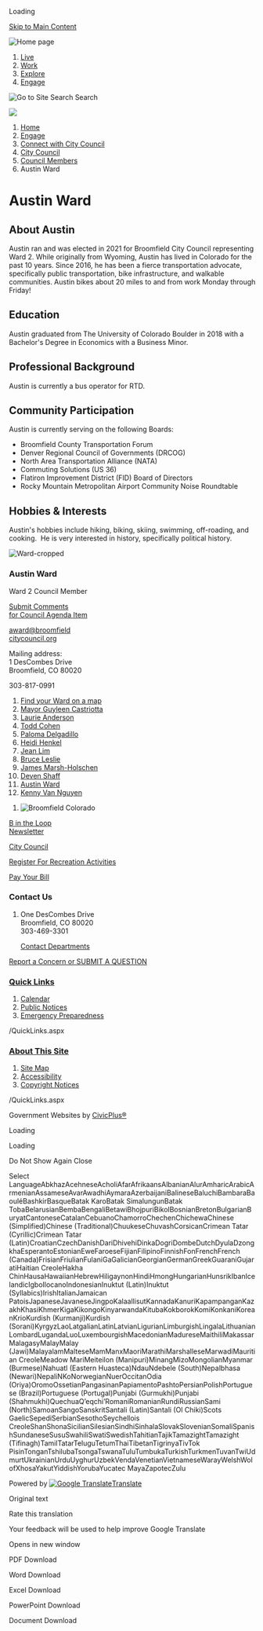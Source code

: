 Loading

[Skip to Main Content](https://www.broomfield.org/3610/Austin-Ward/)

![Home page](https://www.broomfield.org/ImageRepository/Document?documentID=40603)

1. [Live](https://www.broomfield.org/3809/Live)
2. [Work](https://www.broomfield.org/3810/Work)
3. [Explore](https://www.broomfield.org/3811/Explore)
4. [Engage](https://www.broomfield.org/3812/Engage)

![Go to Site Search](https://www.broomfield.org/ImageRepository/Document?documentID=40607) Search

![](https://www.broomfield.org/ImageRepository/Document?documentID=40604)

1. [Home](https://www.broomfield.org)
2. [Engage](https://www.broomfield.org/3812/Engage)
3. [Connect with City Council](https://www.broomfield.org/3851/Connect-with-City-Council)
4. [City Council](https://www.broomfield.org/128/City-Council)
5. [Council Members](https://www.broomfield.org/954/Council-Members)
6. Austin Ward

# Austin Ward

## About Austin

Austin ran and was elected in 2021 for Broomfield City Council representing Ward 2. While originally from Wyoming, Austin has lived in Colorado for the past 10 years. Since 2016, he has been a fierce transportation advocate, specifically public transportation, bike infrastructure, and walkable communities. Austin bikes about 20 miles to and from work Monday through Friday! 

## Education

Austin graduated from The University of Colorado Boulder in 2018 with a Bachelor's Degree in Economics with a Business Minor. 

## Professional Background

Austin is currently a bus operator for RTD.

## Community Participation

Austin is currently serving on the following Boards:

- Broomfield County Transportation Forum
- Denver Regional Council of Governments (DRCOG)
- North Area Transportation Alliance (NATA)
- Commuting Solutions (US 36)
- Flatiron Improvement District (FID) Board of Directors
- Rocky Mountain Metropolitan Airport Community Noise Roundtable

## Hobbies &amp; Interests

Austin's hobbies include hiking, biking, skiing, swimming, off-roading, and cooking.  He is very interested in history, specifically political history.

![Ward-cropped](https://www.broomfield.org/ImageRepository/Document?documentId=40809)

### Austin Ward

Ward 2 Council Member

[Submit Comments  
for Council Agenda Item](https://www.broomfield.org/FormCenter/City-Council-27/Submit-Comments-to-City-Council-for-Agen-119)

[award@broomfield  
citycouncil.org](mailto:award@broomfieldcitycouncil.org "Email")

Mailing address:  
1 DesCombes Drive   
Broomfield, CO 80020

303-817-0991

01. [Find your Ward on a map](https://www.broomfield.org/DocumentCenter/View/2854)
02. [Mayor Guyleen Castriotta](https://www.broomfield.org/2694/Mayor-Guyleen-Castriotta)
03. [Laurie Anderson](https://www.broomfield.org/3038/Laurie-Anderson)
04. [Todd Cohen](https://www.broomfield.org/3497/Todd-Cohen)
05. [Paloma Delgadillo](https://www.broomfield.org/3984/Paloma-Delgadillo)
06. [Heidi Henkel](https://www.broomfield.org/3039/Heidi-Henkel)
07. [Jean Lim](https://www.broomfield.org/3037/Jean-Lim)
08. [Bruce Leslie](https://www.broomfield.org/3609/Bruce-Leslie)
09. [James Marsh-Holschen](https://www.broomfield.org/3611/James-Marsh-Holschen)
10. [Deven Shaff](https://www.broomfield.org/2692/Deven-Shaff)
11. [Austin Ward](https://www.broomfield.org/3610/Austin-Ward)
12. [Kenny Van Nguyen](https://www.broomfield.org/4084/Kenny-Van-Nguyen)

<!--THE END-->

1. ![Broomfield Colorado](https://www.broomfield.org/ImageRepository/Document?documentId=40609)

[B in the Loop  
Newsletter](https://www.broomfield.org/bintheloop)

[City Council](https://www.broomfield.org/128/City-Council)

[Register For Recreation Activities](https://web2.myvscloud.com/wbwsc/cobroomfieldwt.wsc/splash.html)

[Pay Your Bill](https://www.broomfield.org/2348/Pay-Your-Bill)

### Contact Us

1. One DesCombes Drive  
   Broomfield, CO 80020  
   303-469-3301
   
   [Contact Departments](https://www.broomfield.org/833/Departments)

[Report a Concern or SUBMIT A QUESTION](https://www.broomfield.org/FormCenter/Contact-Us-18/Contact-CCOB-General-Information-111)

### [Quick Links](https://www.broomfield.org/QuickLinks.aspx?CID=300)

1. [Calendar](https://www.broomfield.org/calendar.aspx)
2. [Public Notices](https://www.broomfield.org/2340/Public-Notices)
3. [Emergency Preparedness](https://www.broomfield.org/4017/Emergency-Preparedness)

/QuickLinks.aspx

### [About This Site](https://www.broomfield.org/QuickLinks.aspx?CID=301)

1. [Site Map](https://www.broomfield.org/sitemap.aspx)
2. [Accessibility](https://www.broomfield.org/accessibility)
3. [Copyright Notices](https://www.broomfield.org/site/copyright)

/QuickLinks.aspx

Government Websites by [CivicPlus®](https://connect.civicplus.com/referral)

Loading

Loading

Do Not Show Again Close

Select LanguageAbkhazAcehneseAcholiAfarAfrikaansAlbanianAlurAmharicArabicArmenianAssameseAvarAwadhiAymaraAzerbaijaniBalineseBaluchiBambaraBaouléBashkirBasqueBatak KaroBatak SimalungunBatak TobaBelarusianBembaBengaliBetawiBhojpuriBikolBosnianBretonBulgarianBuryatCantoneseCatalanCebuanoChamorroChechenChichewaChinese (Simplified)Chinese (Traditional)ChuukeseChuvashCorsicanCrimean Tatar (Cyrillic)Crimean Tatar (Latin)CroatianCzechDanishDariDhivehiDinkaDogriDombeDutchDyulaDzongkhaEsperantoEstonianEweFaroeseFijianFilipinoFinnishFonFrenchFrench (Canada)FrisianFriulianFulaniGaGalicianGeorgianGermanGreekGuaraniGujaratiHaitian CreoleHakha ChinHausaHawaiianHebrewHiligaynonHindiHmongHungarianHunsrikIbanIcelandicIgboIlocanoIndonesianInuktut (Latin)Inuktut (Syllabics)IrishItalianJamaican PatoisJapaneseJavaneseJingpoKalaallisutKannadaKanuriKapampanganKazakhKhasiKhmerKigaKikongoKinyarwandaKitubaKokborokKomiKonkaniKoreanKrioKurdish (Kurmanji)Kurdish (Sorani)KyrgyzLaoLatgalianLatinLatvianLigurianLimburgishLingalaLithuanianLombardLugandaLuoLuxembourgishMacedonianMadureseMaithiliMakassarMalagasyMalayMalay (Jawi)MalayalamMalteseMamManxMaoriMarathiMarshalleseMarwadiMauritian CreoleMeadow MariMeiteilon (Manipuri)MinangMizoMongolianMyanmar (Burmese)Nahuatl (Eastern Huasteca)NdauNdebele (South)Nepalbhasa (Newari)NepaliNKoNorwegianNuerOccitanOdia (Oriya)OromoOssetianPangasinanPapiamentoPashtoPersianPolishPortuguese (Brazil)Portuguese (Portugal)Punjabi (Gurmukhi)Punjabi (Shahmukhi)QuechuaQʼeqchiʼRomaniRomanianRundiRussianSami (North)SamoanSangoSanskritSantali (Latin)Santali (Ol Chiki)Scots GaelicSepediSerbianSesothoSeychellois CreoleShanShonaSicilianSilesianSindhiSinhalaSlovakSlovenianSomaliSpanishSundaneseSusuSwahiliSwatiSwedishTahitianTajikTamazightTamazight (Tifinagh)TamilTatarTeluguTetumThaiTibetanTigrinyaTivTok PisinTonganTshilubaTsongaTswanaTuluTumbukaTurkishTurkmenTuvanTwiUdmurtUkrainianUrduUyghurUzbekVendaVenetianVietnameseWarayWelshWolofXhosaYakutYiddishYorubaYucatec MayaZapotecZulu

Powered by [![Google Translate](https://www.gstatic.com/images/branding/googlelogo/1x/googlelogo_color_42x16dp.png)Translate](https://translate.google.com)

Original text

Rate this translation

Your feedback will be used to help improve Google Translate

Opens in new window

PDF Download

Word Download

Excel Download

PowerPoint Download

Document Download